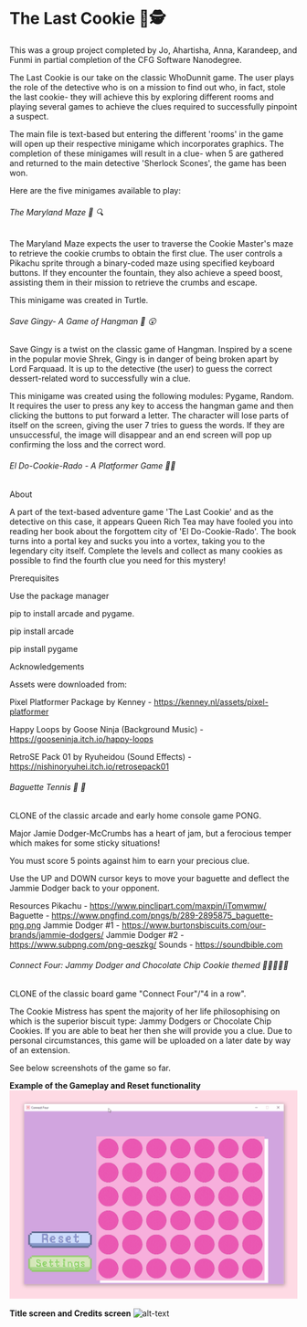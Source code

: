 # The Last Cookie 🍪🕵️ 

This was a group project completed by Jo, Ahartisha, Anna, Karandeep, and Funmi in partial completion of the CFG Software Nanodegree. 

The Last Cookie is our take on the classic WhoDunnit game. The user plays the role of the detective who is on a mission to find out who, in fact, stole the last cookie- they will achieve this by exploring different rooms and playing several games to achieve the clues required to successfully pinpoint a suspect. 

The main file is text-based but entering the different 'rooms' in the game will open up their respective minigame which incorporates graphics. The completion of these minigames will result in a clue- when 5 are gathered and returned to the main detective 'Sherlock Scones', the game has been won.

Here are the five minigames available to play:

###### The Maryland Maze :cookie: :mag:
The Maryland Maze expects the user to traverse the Cookie Master's maze to retrieve the cookie crumbs to obtain the first clue. The user controls a Pikachu sprite through a binary-coded maze using specified keyboard buttons. If they encounter the fountain, they also achieve a speed boost, assisting them in their mission to retrieve the crumbs and escape. 

This minigame was created in Turtle. 

###### Save Gingy- A Game of Hangman :cookie: :open_mouth:
Save Gingy is a twist on the classic game of Hangman. Inspired by a scene in the popular movie Shrek, Gingy is in danger of being broken apart by Lord Farquaad. It is up to the detective (the user) to guess the correct dessert-related word to successfully win a clue. 

This minigame was created using the following modules: Pygame, Random. It requires the user to press any key to access the hangman game and then clicking the buttons to put forward a letter. The character will lose parts of itself on the screen, giving the user 7 tries to guess the words. If they are unsuccessful, the image will disappear and an end screen will pop up confirming the loss and the correct word. 

###### El Do-Cookie-Rado - A Platformer Game :cookie:✨
About

A part of the text-based adventure game 'The Last Cookie' and as the detective on this case, it appears Queen Rich Tea may have fooled you into reading her book about the forgottem city of 'El Do-Cookie-Rado'. The book turns into a portal key and sucks you into a vortex, taking you to the legendary city itself. Complete the levels and collect as many cookies as possible to find the fourth clue you need for this mystery!

Prerequisites

Use the package manager 

pip to install arcade and pygame.

pip install arcade

pip install pygame

Acknowledgements

Assets were downloaded from:

Pixel Platformer Package by Kenney - https://kenney.nl/assets/pixel-platformer

Happy Loops by Goose Ninja (Background Music) - https://gooseninja.itch.io/happy-loops

RetroSE Pack 01 by Ryuheidou (Sound Effects) - https://nishinoryuhei.itch.io/retrosepack01

###### Baguette Tennis :baguette_bread: :cookie:
CLONE of the classic arcade and early home console game PONG.

Major Jamie Dodger-McCrumbs has a heart of jam, but a ferocious temper which makes for some sticky situations!

You must score 5 points against him to earn your precious clue.

Use the UP and DOWN cursor keys to move your baguette and deflect the Jammie Dodger back to your opponent.

Resources
Pikachu - https://www.pinclipart.com/maxpin/iTomwmw/
Baguette - https://www.pngfind.com/pngs/b/289-2895875_baguette-png.png
Jammie Dodger #1 - https://www.burtonsbiscuits.com/our-brands/jammie-dodgers/
Jammie Dodger #2 - https://www.subpng.com/png-qeszkg/
Sounds - https://soundbible.com

###### Connect Four: Jammy Dodger and Chocolate Chip Cookie themed 🍪🍓🕵🏿‍♀️
CLONE of the classic board game "Connect Four"/"4 in a row".

The Cookie Mistress has spent the majority of her life philosophising on which is the superior biscuit type: Jammy Dodgers or Chocolate Chip Cookies. If you are able to beat her then she will provide you a clue. Due to personal circumstances, this game will be uploaded on a later date by way of an extension.

See below screenshots of the game so far. 

**Example of the Gameplay and Reset functionality**
![alt-text](https://github.com/TishTishTish/TheLastCookie/blob/426e649f9a5d503272ef00f226fb38d3b7ca4fbe/Connect%20Four%20Gif.gif)

**Title screen and Credits screen**
![alt-text](https://github.com/TishTishTish/TheLastCookie/blob/24fc41aa1122c1b2ebb4c38e70499ecee6bd9c72/Title%20Screen.gif)
